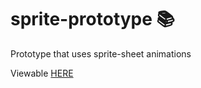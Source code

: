# sprite-prototype 📚
Prototype that uses sprite-sheet animations

Viewable [HERE](https://daviddeejjames.github.io/sprite-prototype/)